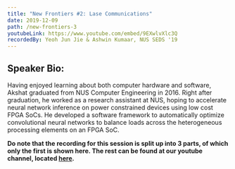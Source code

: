 ```yaml
---
title: "New Frontiers #2: Lase Communications"
date: 2019-12-09
path: /new-frontiers-3
youtubeLink: https://www.youtube.com/embed/9EXwlvXlc3Q
recordedBy: Yeoh Jun Jie & Ashwin Kumaar, NUS SEDS '19
---
```


## Speaker Bio:

Having enjoyed learning about both computer hardware and software, Akshat graduated from NUS Computer Engineering in 2016. Right after graduation, he worked as a research assistant at NUS, hoping to accelerate neural network inference on power constrained devices using low cost FPGA SoCs. He developed a software framework to automatically optimize convolutional neural networks to balance loads across the heterogeneous processing elements on an FPGA SoC.

**Do note that the recording for this session is split up into 3 parts, of which only the first is shown here. The rest can be found at our youtube channel, located [here](https://www.youtube.com/channel/UCUbobZWvBIYmCOsc_33vwGQ).**
